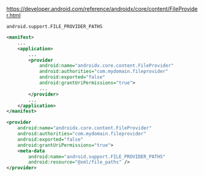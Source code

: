https://developer.android.com/reference/androidx/core/content/FileProvider.html

`android.support.FILE_PROVIDER_PATHS`

```xml
<manifest>
    ...
    <application>
        ...
        <provider
            android:name="androidx.core.content.FileProvider"
            android:authorities="com.mydomain.fileprovider"
            android:exported="false"
            android:grantUriPermissions="true">
            ...
        </provider>
        ...
    </application>
</manifest>
```

```xml
<provider
    android:name="androidx.core.content.FileProvider"
    android:authorities="com.mydomain.fileprovider"
    android:exported="false"
    android:grantUriPermissions="true">
    <meta-data
        android:name="android.support.FILE_PROVIDER_PATHS"
        android:resource="@xml/file_paths" />
</provider>
```
